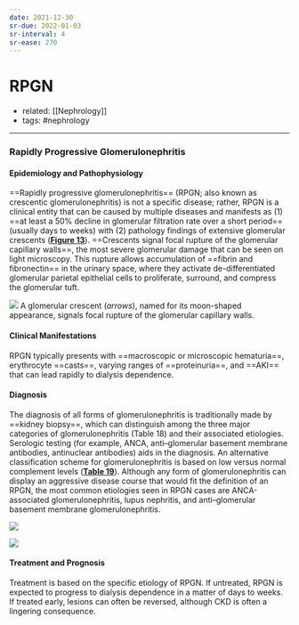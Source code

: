 ```yaml
---
date: 2021-12-30
sr-due: 2022-01-03
sr-interval: 4
sr-ease: 270
---
```


# RPGN

- related: [[Nephrology]]
- tags: #nephrology
---

### Rapidly Progressive Glomerulonephritis

#### Epidemiology and Pathophysiology

==Rapidly progressive glomerulonephritis== (RPGN; also known as crescentic glomerulonephritis) is not a specific disease; rather, RPGN is a clinical entity that can be caused by multiple diseases and manifests as (1) ==at least a 50% decline in glomerular filtration rate over a short period== (usually days to weeks) with (2) pathology findings of extensive glomerular crescents (**[Figure 13](https://mksap18.acponline.org/app/topics/np/figures/mk18_b_np_f13)**). ==Crescents signal focal rupture of the glomerular capillary walls==, the most severe glomerular damage that can be seen on light microscopy. This rupture allows accumulation of ==fibrin and fibronectin== in the urinary space, where they activate de-differentiated glomerular parietal epithelial cells to proliferate, surround, and compress the glomerular tuft.

![](https://photos.thisispiggy.com/file/wikiFiles/20220703100641.png)
A glomerular crescent (_arrows_), named for its moon-shaped appearance, signals focal rupture of the glomerular capillary walls.

#### Clinical Manifestations

RPGN typically presents with ==macroscopic or microscopic hematuria==, erythrocyte ==casts==, varying ranges of ==proteinuria==, and ==AKI== that can lead rapidly to dialysis dependence.

#### Diagnosis

The diagnosis of all forms of glomerulonephritis is traditionally made by ==kidney biopsy==, which can distinguish among the three major categories of glomerulonephritis (Table 18) and their associated etiologies. Serologic testing (for example, ANCA, anti–glomerular basement membrane antibodies, antinuclear antibodies) aids in the diagnosis. An alternative classification scheme for glomerulonephritis is based on low versus normal complement levels (**[Table 19](https://mksap18.acponline.org/app/topics/np/tables/mk18_b_np_t19)**). Although any form of glomerulonephritis can display an aggressive disease course that would fit the definition of an RPGN, the most common etiologies seen in RPGN cases are ANCA-associated glomerulonephritis, lupus nephritis, and anti–glomerular basement membrane glomerulonephritis.

![](https://photos.thisispiggy.com/file/wikiFiles/20220112203506.png)

![](https://photos.thisispiggy.com/file/wikiFiles/20220112203334.png)

#### Treatment and Prognosis

Treatment is based on the specific etiology of RPGN. If untreated, RPGN is expected to progress to dialysis dependence in a matter of days to weeks. If treated early, lesions can often be reversed, although CKD is often a lingering consequence.
